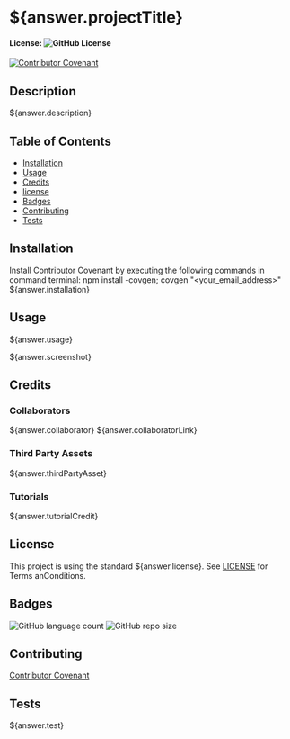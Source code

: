 # ${answer.projectTitle}   
#### License: ![GitHub License](https://img.shields.io/github/license/${answer.gitUser}/${answer.repoName})
[![Contributor Covenant](https://img.shields.io/badge/Contributor%20Covenant-v2.0%20adopted-ff69b4.svg)](code_of_conduct.md)
                                                                                            
## Description
        
${answer.description}

            
## Table of Contents
- [Installation](#Installation)
- [Usage](#Usage)
- [Credits](#credits)
- [license](#license)
- [Badges](#Badges)
- [Contributing](#Contributing)
- [Tests](#Tests)
            
            
 ## Installation
Install Contributor Covenant by executing the following commands in command terminal: npm install -covgen; covgen "<your_email_address>"
${answer.installation}
        

## Usage 
        
${answer.usage}
            
${answer.screenshot}

            
## Credits

### Collaborators
            
${answer.collaborator}
${answer.collaboratorLink}

### Third Party Assets
            
${answer.thirdPartyAsset}

### Tutorials 
            
${answer.tutorialCredit}

            
## License

This project is using the standard ${answer.license}. See [LICENSE](.LICENSE) for Terms anConditions.


## Badges

![GitHub language count](https://img.shields.io/github/languages/count/${answer.gitUser}/${answerepoName})
![GitHub repo size](https://img.shields.io/github/repo-size/${answer.gitUser}/${answer.reponame})

            
## Contributing

[Contributor Covenant](.CODE_OF_CONDUCT.md)
            
            
## Tests

${answer.test}